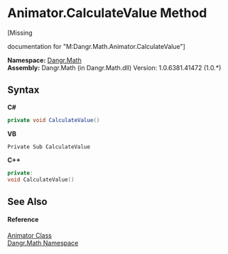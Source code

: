 # Animator.CalculateValue Method 
 

\[Missing <summary> documentation for "M:Dangr.Math.Animator.CalculateValue"\]

**Namespace:**&nbsp;<a href="N_Dangr_Math">Dangr.Math</a><br />**Assembly:**&nbsp;Dangr.Math (in Dangr.Math.dll) Version: 1.0.6381.41472 (1.0.*)

## Syntax

**C#**<br />
``` C#
private void CalculateValue()
```

**VB**<br />
``` VB
Private Sub CalculateValue
```

**C++**<br />
``` C++
private:
void CalculateValue()
```


## See Also


#### Reference
<a href="T_Dangr_Math_Animator">Animator Class</a><br /><a href="N_Dangr_Math">Dangr.Math Namespace</a><br />